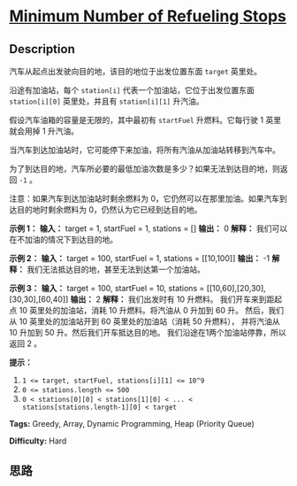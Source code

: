 # [Minimum Number of Refueling Stops][title]

## Description

汽车从起点出发驶向目的地，该目的地位于出发位置东面 `target` 英里处。

沿途有加油站，每个 `station[i]` 代表一个加油站，它位于出发位置东面 `station[i][0]` 英里处，并且有
`station[i][1]` 升汽油。

假设汽车油箱的容量是无限的，其中最初有 `startFuel` 升燃料。它每行驶 1 英里就会用掉 1 升汽油。

当汽车到达加油站时，它可能停下来加油，将所有汽油从加油站转移到汽车中。

为了到达目的地，汽车所必要的最低加油次数是多少？如果无法到达目的地，则返回 `-1` 。

注意：如果汽车到达加油站时剩余燃料为 0，它仍然可以在那里加油。如果汽车到达目的地时剩余燃料为 0，仍然认为它已经到达目的地。



**示例 1：**
            **输入：** target = 1, startFuel = 1, stations = []    **输出：** 0    **解释：** 我们可以在不加油的情况下到达目的地。    

**示例 2：**
            **输入：** target = 100, startFuel = 1, stations = [[10,100]]    **输出：** -1    **解释：** 我们无法抵达目的地，甚至无法到达第一个加油站。    

**示例 3：**
            **输入：** target = 100, startFuel = 10, stations = [[10,60],[20,30],[30,30],[60,40]]    **输出：** 2    **解释：**    我们出发时有 10 升燃料。    我们开车来到距起点 10 英里处的加油站，消耗 10 升燃料。将汽油从 0 升加到 60 升。    然后，我们从 10 英里处的加油站开到 60 英里处的加油站（消耗 50 升燃料），    并将汽油从 10 升加到 50 升。然后我们开车抵达目的地。    我们沿途在1两个加油站停靠，所以返回 2 。    



**提示：**

  1. `1 <= target, startFuel, stations[i][1] <= 10^9`
  2. `0 <= stations.length <= 500`
  3. `0 < stations[0][0] < stations[1][0] < ... < stations[stations.length-1][0] < target`


**Tags:** Greedy, Array, Dynamic Programming, Heap (Priority Queue)

**Difficulty:** Hard

## 思路

[title]: https://leetcode-cn.com/problems/minimum-number-of-refueling-stops
